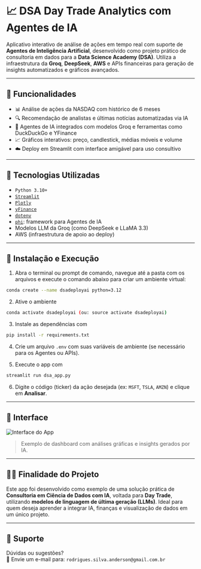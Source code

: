 # 📈 DSA Day Trade Analytics com Agentes de IA

Aplicativo interativo de análise de ações em tempo real com suporte de **Agentes de Inteligência Artificial**, desenvolvido como projeto prático de consultoria em dados para a **Data Science Academy (DSA)**. Utiliza a infraestrutura da **Groq**, **DeepSeek**, **AWS** e APIs financeiras para geração de insights automatizados e gráficos avançados.

---

## 🚀 Funcionalidades

- 📊 Análise de ações da NASDAQ com histórico de 6 meses
- 🔍 Recomendação de analistas e últimas notícias automatizadas via IA
- 🧠 Agentes de IA integrados com modelos Groq e ferramentas como DuckDuckGo e YFinance
- 📈 Gráficos interativos: preço, candlestick, médias móveis e volume
- ☁️ Deploy em Streamlit com interface amigável para uso consultivo

---

## 🧠 Tecnologias Utilizadas

- `Python 3.10+`
- [`Streamlit`](https://streamlit.io/)
- [`Plotly`](https://plotly.com/python/)
- [`yFinance`](https://pypi.org/project/yfinance/)
- [`dotenv`](https://pypi.org/project/python-dotenv/)
- [`phi`](https://github.com/phi-ai): framework para Agentes de IA
- Modelos LLM da Groq (como DeepSeek e LLaMA 3.3)
- AWS (infraestrutura de apoio ao deploy)

---

## 🧩 Instalação e Execução

1. Abra o terminal ou prompt de comando, navegue até a pasta com os arquivos e execute o comando abaixo para criar um ambiente virtual:

```bash
conda create --name dsadeployai python=3.12
```

2. Ative o ambiente

```bash
conda activate dsadeployai (ou: source activate dsadeployai)
```

3. Instale as dependências com

```bash
pip install -r requirements.txt
```

4. Crie um arquivo `.env` com suas variáveis de ambiente (se necessário para os Agentes ou APIs).

5. Execute o app com

```bash
streamlit run dsa_app.py
```

6. Digite o código (ticker) da ação desejada (ex: `MSFT`, `TSLA`, `AMZN`) e clique em **Analisar**.

---

## 📸 Interface

![Interface do App](https://raw.githubusercontent.com/seuusuario/seurepositorio/main/assets/interface_exemplo.png)  
> Exemplo de dashboard com análises gráficas e insights gerados por IA.

---

## 🧑‍💼 Finalidade do Projeto

Este app foi desenvolvido como exemplo de uma solução prática de **Consultoria em Ciência de Dados com IA**, voltada para **Day Trade**, utilizando **modelos de linguagem de última geração (LLMs)**. Ideal para quem deseja aprender a integrar IA, finanças e visualização de dados em um único projeto.

---

## 🤝 Suporte

Dúvidas ou sugestões?  
📧 Envie um e-mail para: `rodrigues.silva.anderson@gmail.com.br`
